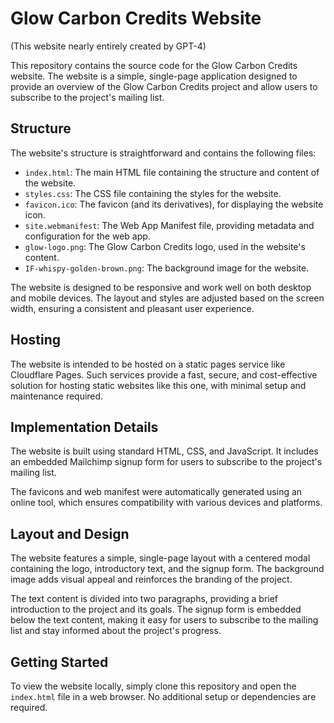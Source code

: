 # Glow Carbon Credits Website

(This website nearly entirely created by GPT-4)

This repository contains the source code for the Glow Carbon Credits website.
The website is a simple, single-page application designed to provide an
overview of the Glow Carbon Credits project and allow users to subscribe to the
project's mailing list.

## Structure

The website's structure is straightforward and contains the following files:

- `index.html`: The main HTML file containing the structure and content of the website.
- `styles.css`: The CSS file containing the styles for the website.
- `favicon.ico`: The favicon (and its derivatives), for displaying the website icon.
- `site.webmanifest`: The Web App Manifest file, providing metadata and configuration for the web app.
- `glow-logo.png`: The Glow Carbon Credits logo, used in the website's content.
- `IF-whispy-golden-brown.png`: The background image for the website.

The website is designed to be responsive and work well on both desktop and
mobile devices. The layout and styles are adjusted based on the screen width,
ensuring a consistent and pleasant user experience.

## Hosting

The website is intended to be hosted on a static pages service like Cloudflare
Pages. Such services provide a fast, secure, and cost-effective solution for
hosting static websites like this one, with minimal setup and maintenance
required.

## Implementation Details

The website is built using standard HTML, CSS, and JavaScript. It includes an
embedded Mailchimp signup form for users to subscribe to the project's mailing
list.

The favicons and web manifest were automatically generated using an online
tool, which ensures compatibility with various devices and platforms.

## Layout and Design

The website features a simple, single-page layout with a centered modal
containing the logo, introductory text, and the signup form. The background
image adds visual appeal and reinforces the branding of the project.

The text content is divided into two paragraphs, providing a brief introduction
to the project and its goals. The signup form is embedded below the text
content, making it easy for users to subscribe to the mailing list and stay
informed about the project's progress.

## Getting Started

To view the website locally, simply clone this repository and open the
`index.html` file in a web browser. No additional setup or dependencies are
required.
